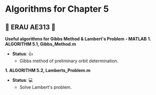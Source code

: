# Algorithms for Chapter 5

## :space_invader: ERAU AE313 :space_invader:


**Useful algorithms for Gibbs Method & Lambert's Problem - MATLAB**
**1. ALGORITHM 5.1, Gibbs_Method.m**
- **__Status__**: :+1:
  - Gibbs method of preliminary orbit determination.

**1. ALGORITHM 5.2, Lamberts_Problem.m**
- **__Status__**: :computer:
  - Solve Lambert's problem.
